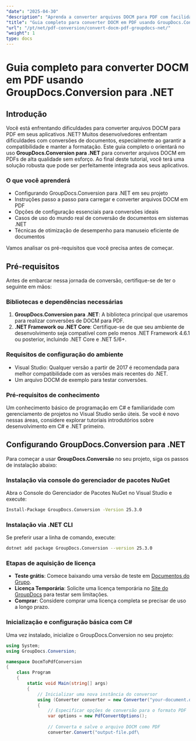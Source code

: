 ```yaml
---
"date": "2025-04-30"
"description": "Aprenda a converter arquivos DOCM para PDF com facilidade usando o GroupDocs.Conversion para .NET, garantindo a compatibilidade e mantendo a formatação. Perfeito para desenvolvedores .NET."
"title": "Guia completo para converter DOCM em PDF usando GroupDocs.Conversion para .NET"
"url": "/pt/net/pdf-conversion/convert-docm-pdf-groupdocs-net/"
"weight": 1
type: docs
---
```

# Guia completo para converter DOCM em PDF usando GroupDocs.Conversion para .NET

## Introdução

Você está enfrentando dificuldades para converter arquivos DOCM para PDF em seus aplicativos .NET? Muitos desenvolvedores enfrentam dificuldades com conversões de documentos, especialmente ao garantir a compatibilidade e manter a formatação. Este guia completo o orientará no uso **GroupDocs.Conversion para .NET** para converter arquivos DOCM em PDFs de alta qualidade sem esforço. Ao final deste tutorial, você terá uma solução robusta que pode ser perfeitamente integrada aos seus aplicativos.

### O que você aprenderá
- Configurando GroupDocs.Conversion para .NET em seu projeto
- Instruções passo a passo para carregar e converter arquivos DOCM em PDF
- Opções de configuração essenciais para conversões ideais
- Casos de uso do mundo real de conversão de documentos em sistemas .NET
- Técnicas de otimização de desempenho para manuseio eficiente de documentos

Vamos analisar os pré-requisitos que você precisa antes de começar.

## Pré-requisitos

Antes de embarcar nessa jornada de conversão, certifique-se de ter o seguinte em mãos:

### Bibliotecas e dependências necessárias
1. **GroupDocs.Conversion para .NET**: A biblioteca principal que usaremos para realizar conversões de DOCM para PDF.
2. **.NET Framework ou .NET Core**: Certifique-se de que seu ambiente de desenvolvimento seja compatível com pelo menos .NET Framework 4.6.1 ou posterior, incluindo .NET Core e .NET 5/6+.

### Requisitos de configuração do ambiente
- Visual Studio: Qualquer versão a partir de 2017 é recomendada para melhor compatibilidade com as versões mais recentes do .NET.
- Um arquivo DOCM de exemplo para testar conversões.

### Pré-requisitos de conhecimento
Um conhecimento básico de programação em C# e familiaridade com gerenciamento de projetos no Visual Studio serão úteis. Se você é novo nessas áreas, considere explorar tutoriais introdutórios sobre desenvolvimento em C# e .NET primeiro.

## Configurando GroupDocs.Conversion para .NET

Para começar a usar **GroupDocs.Conversão** no seu projeto, siga os passos de instalação abaixo:

### Instalação via console do gerenciador de pacotes NuGet
Abra o Console do Gerenciador de Pacotes NuGet no Visual Studio e execute:

```bash
Install-Package GroupDocs.Conversion -Version 25.3.0
```

### Instalação via .NET CLI
Se preferir usar a linha de comando, execute:

```bash
dotnet add package GroupDocs.Conversion --version 25.3.0
```

### Etapas de aquisição de licença
- **Teste grátis**: Comece baixando uma versão de teste em [Documentos do Grupo](https://releases.groupdocs.com/conversion/net/).
- **Licença Temporária**: Solicite uma licença temporária no [Site do GroupDocs](https://purchase.groupdocs.com/temporary-license/) para testar sem limitações.
- **Comprar**: Considere comprar uma licença completa se precisar de uso a longo prazo.

### Inicialização e configuração básica com C#
Uma vez instalado, inicialize o GroupDocs.Conversion no seu projeto:

```csharp
using System;
using GroupDocs.Conversion;

namespace DocmToPdfConversion
{
    class Program
    {
        static void Main(string[] args)
        {
            // Inicializar uma nova instância do conversor
            using (Converter converter = new Converter("your-document.dcom"))
            {
                // Especificar opções de conversão para o formato PDF
                var options = new PdfConvertOptions();
                
                // Converta e salve o arquivo DOCM como PDF
                converter.Convert("output-file.pdf\